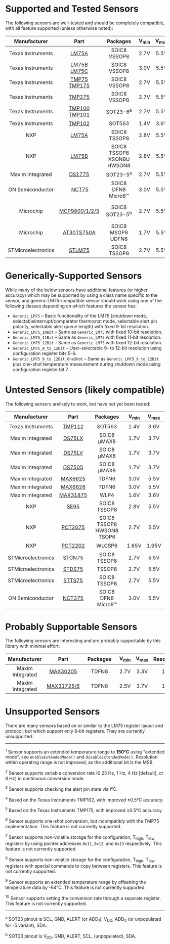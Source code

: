 # Supported and Tested Sensors #

The following sensors are well-tested and should be completely compatible, with all feature supported (unless otherwise noted):

 Manufacturer | Part | &nbsp;&nbsp;Packages&nbsp;&nbsp; | V<sub>min</sub> | V<sub>max</sub> | Resolution | Acc. |OS | Class(es) | &nbsp;
:---:|:---:|:---:|:---:|:---:|:---:|:---:|:---:|:---:|:---:
Texas&nbsp;Instruments | [LM75A](http://www.ti.com/lit/ds/symlink/lm75a.pdf) | SOIC8<br>VSSOP8 | 2.7V | 5.5V | 9b | ±2°C | | `TI_LM75A` |
Texas&nbsp;Instruments | [LM75B<br>LM75C](http://www.ti.com/lit/ds/symlink/lm75b.pdf) | SOIC8<br>VSSOP8 | 3.0V | 5.5V | 9b | ±2°C | | `TI_LM75B`<br>`TI_LM75C` |
Texas&nbsp;Instruments | [TMP75<br>TMP175](http://www.ti.com/lit/ds/symlink/tmp175.pdf) | SOIC8<br>VSSOP8 | 2.7V | 5.5V | 9-12b | ±1°C | ✓ | `TI_TMP75`<br>`TI_TMP175` |
Texas&nbsp;Instruments | [TMP275](http://www.ti.com/lit/ds/symlink/tmp275.pdf) | SOIC8<br>VSSOP8 | 2.7V | 5.5V | 9-12b | ±0.5°C | ✓ | `TI_TMP275` | <sup>5</sup>
Texas&nbsp;Instruments | [TMP100<br>TMP101](http://www.ti.com/lit/ds/symlink/tmp100.pdf) | SOT23-6<sup>a</sup> | 2.7V | 5.5V | 9-12b | ±1°C | ✓ | `TI_TMP100`<br>`TI_TMP101` |
Texas&nbsp;Instruments | [TMP102](http://www.ti.com/lit/ds/symlink/tmp102.pdf) | SOT563 | 1.4V | 3.6V | 9-13b <sup>1</sup> | ±1°C | ✓ | `TI_TMP102` | <sup>2</sup>&nbsp;<sup>3</sup>
NXP | [LM75A](https://www.nxp.com/docs/en/data-sheet/LM75A.pdf) | SOIC8<br>TSSOP8 | 2.8V | 5.5V | 11b | ±2°C | | `NXP_LM75A` |
NXP | [LM75B](https://www.nxp.com/docs/en/data-sheet/LM75B.pdf) | SOIC8<br>TSSOP8<br>XSON8U<br>HWSON8 | 2.8V | 5.5V | 11b | ±2°C | | `NXP_LM75B` |
Maxim&nbsp;Integrated | [DS1775](https://datasheets.maximintegrated.com/en/ds/DS1775-DS1775R.pdf) | SOT23-5<sup>a</sup> | 2.7V | 5.5V | 9-12b | ±2°C | | `Maxim_DS1775`
ON Semiconductor | [NCT75](https://www.onsemi.com/pub/Collateral/NCT75-D.PDF) | SOIC8<br>DFN8<br>Micro8™ | 3.0V | 5.5V | 12b | ±1°C | <sup>6</sup> | `ON_NCT75` |
Microchip | [MCP9800/1/2/3](http://ww1.microchip.com/downloads/en/DeviceDoc/21909d.pdf) | SOIC8<br>SOT23-5<sup>b</sup> | 2.7V | 5.5V | 9-12b | ±1°C | ✓ | `Microchip_MCP9800`<br>`Microchip_MCP9801`<br>`Microchip_MCP9802`<br>`Microchip_MCP9803` |
Microchip | [AT30TS750A](http://ww1.microchip.com/downloads/en/DeviceDoc/Atmel-8855-DTS-AT30TS750A-Datasheet.pdf) | SOIC8<br>MSOP8<br>UDFN8 | 1.7V | 5.5V | 9-12b | ±0.5°C | ✓ | `Microchip_AT30TS750A` | <sup>7</sup>
STMicroelectronics | [STLM75](http://www.st.com/content/ccc/resource/technical/document/datasheet/22/c6/56/13/dd/59/4b/43/CD00153511.pdf/files/CD00153511.pdf/jcr:content/translations/en.CD00153511.pdf) | SOIC8<br>TSSOP8 | 2.7V | 5.5V | 9b | ±2°C | | `ST_STLM75` |

# Generically-Supported Sensors #

While many of the below sensors have additional features (or higher accuracy) which may be supported by using a class name specific to the sensor, any generic LM75-compatible sensor should work using one of the following classes depending on which features the sensor has:

* `Generic_LM75` – Basic functionality of the LM75 (shutdown mode, selectableinterrupt/comparator thermostat mode, selectable alert pin polarity, selectable alert queue length) with fixed 9-bit resolution.
* `Generic_LM75_10Bit` – Same as `Generic_LM75` with fixed 10-bit resolution.
* `Generic_LM75_11Bit` – Same as `Generic_LM75` with fixed 11-bit resolution.
* `Generic_LM75_12Bit` – Same as `Generic_LM75` with fixed 12-bit resolution.
* `Generic_LM75_9_to_12Bit` – User-selectable 9- to 12-bit resolution using configuration register bits 5-6.
* `Generic_LM75_9_to_12Bit_OneShot` – Same as `Generic_LM75_9_to_12Bit` plus one-shot temperature measurement during shutdown mode using configuration register bit 7.

# Untested Sensors (likely compatible) #

The following sensors arelikely to work, but have not yet been tested:

 Manufacturer | Part | &nbsp;&nbsp;Packages&nbsp;&nbsp; | V<sub>min</sub> | V<sub>max</sub> | Resolution | Acc. | <abbr title="Supports one-shot mode">OS</abbr> | Likely Best Class | &nbsp;
:---:|:---:|:---:|:---:|:---:|:---:|:---:|:---:|:---:|:---:
Texas&nbsp;Instruments | [TMP112](http://www.ti.com/lit/ds/symlink/tmp112.pdf) | SOT563 | 1.4V | 3.6V | 9-13b <sup>1</sup> | ±0.5°C | ✓ | `TI_TMP112` | <sup>2</sup>&nbsp;<sup>3</sup>&nbsp;<sup>4</sup>
Maxim Integrated | [DS75LX](https://datasheets.maximintegrated.com/en/ds/DS75LX.pdf) | SOIC8<br>µMAX8 | 1.7V | 3.7V | 9-12b | ±2°C | | `Generic_LM75_9_to_12Bit` |
Maxim Integrated | [DS75LV](https://datasheets.maximintegrated.com/en/ds/DS75LV.pdf) | SOIC8<br>µMAX8 | 1.7V | 3.7V | 9-12b | ±2°C | | `Generic_LM75_9_to_12Bit` |
Maxim Integrated | [DS7505](https://datasheets.maximintegrated.com/en/ds/DS7505.pdf) | SOIC8<br>µMAX8 | 1.7V | 3.7V | 9-12b | ±0.5°C | | `Generic_LM75_9_to_12Bit` |
Maxim Integrated | [MAX6625](https://datasheets.maximintegrated.com/en/ds/MAX6625-MAX6626.pdf) | TDFN6 | 3.0V | 5.5V | 9b | ±1°C | | `Generic_LM75` |
Maxim Integrated | [MAX6626](https://datasheets.maximintegrated.com/en/ds/MAX6625-MAX6626.pdf) | TDFN6 | 3.0V | 5.5V | 12b | ±1°C | | `Generic_LM75_12Bit` |
Maxim Integrated | [MAX31875](https://datasheets.maximintegrated.com/en/ds/MAX31875.pdf) | WLP4 | 1.6V | 3.6V | 8/9/10/12b | ±2°C | <sup>6</sup> | `Generic_LM75_10Bit` | <sup>1</sup>
NXP | [SE95](https://www.nxp.com/docs/en/data-sheet/SE95.pdf) | SOIC8<br>TSSOP8 | 2.8V | 5.5V | 13b | ±1°C | | `Generic_LM75_12Bit` |
NXP | [PCT2075](https://www.nxp.com/docs/en/data-sheet/PCT2075.pdf) | SOIC8<br>TSSOP8<br>HWSON8<br>TSOP6 | 2.7V | 5.5V | 11b | ±1°C | | `Generic_LM75_11Bit` | <sup>10</sup>
NXP | [PCT2202](https://www.nxp.com/docs/en/data-sheet/PCT2202.pdf) | WLCSP6 | 1.65V | 1.95V | 12-13b <sup>1</sup> | ±0.5°C | | `Generic_LM75_12Bit` |
STMicroelectronics | [STCN75](http://www.st.com/content/st_com/en/products/mems-and-sensors/temperature-sensors/stcn75.html) | SOIC8<br>TSSOP8 | 2.7V | 5.5V | 9b | ±0.5°C | | `Generic_LM75` |
STMicroelectronics | [STDS75](http://www.st.com/content/st_com/en/products/mems-and-sensors/temperature-sensors/stds75.html) | TSSOP8 | 2.7V | 5.5V | 9-12b | ±0.5°C | | `Generic_LM75_9_to_12Bit` |
STMicroelectronics | [STTS75](http://www.st.com/content/st_com/en/products/mems-and-sensors/temperature-sensors/stts75.html) | SOIC8<br>TSSOP8 | 2.7V | 5.5V | 9-12b | ±0.5°C | ✓ | `Generic_LM75_9_to_12Bit_OneShot` |
ON Semiconductor | [NCT375](http://www.onsemi.com/pub/Collateral/NCT375-D.PDF) | SOIC8<br>DFN8<br>Micro8™ | 3.0V | 5.5V | 12b | ±1°C | <sup>6</sup> | `Generic_LM75_12Bit` |

# Probably Supportable Sensors #

The following sensors are interesting and are probably supportable by this library with minimal effort:

Manufacturer | Part | &nbsp;&nbsp;Packages&nbsp;&nbsp; | V<sub>min</sub> | V<sub>max</sub> | Resolution | Acc. | <abbr title="Supports one-shot mode">OS</abbr> | &nbsp;
:---:|:---:|:---:|:---:|:---:|:---:|:---:|:---:|:---:
Maxim Integrated | [MAX30205](https://datasheets.maximintegrated.com/en/ds/MAX30205.pdf) | TDFN8 | 2.7V | 3.3V | 16b | ±0.1°C | ✓ | <sup>9</sup>
Maxim Integrated | [MAX31725/6](https://datasheets.maximintegrated.com/en/ds/MAX31725-MAX31726.pdf) | TDFN8 | 2.5V | 3.7V | 16b | ±0.5°C | ✓ | <sup>8</sup>&nbsp;<sup>9</sup>

# Unsupported Sensors #

There are many sensors based on or similar to the LM75 register layout and protocol, but which support only 8-bit registers. They are currently unsupported.

---

<sup>1</sup> Sensor supports an extended temperature range to **150°C** using "extended mode", see `enableExtendedMode()` and `disableExtendedMode()`. Resolution within operating range is not improved, as the additional bit is the MSB.

<sup>2</sup> Sensor supports variable conversion rate (0.25 Hz, 1 Hz, 4 Hz [default], or 8 Hz) in continuous conversion mode.

<sup>3</sup> Sensor supports checking the alert pin state via I²C.

<sup>4</sup> Based on the Texas Instruments TMP102, with improved ±0.5°C accuracy.

<sup>5</sup> Based on the Texas Instruments TMP175, with improved ±0.5°C accuracy.

<sup>6</sup> Sensor supports one-shot conversion, but incompatibly with the TMP75 implementation. This feature is not currently supported.

<sup>7</sup> Sensor supports non-volatile storage for the configuration, T<sub>high</sub>, T<sub>low</sub> registers by using pointer addresses `0x11`, `0x12`, and `0x13` respectively. This feature is not currently supported.

<sup>8</sup> Sensor supports non-volatile storage for the configuration, T<sub>high</sub>, T<sub>low</sub> registers with special commands to copy between registers. This feature is not currently supported.

<sup>9</sup> Sensor supports an extended temperature range by offsetting the temperature data by -64°C. This feature is not currently supported.

<sup>10</sup> Sensor supports setting the conversion rate through a separate register. This feature is not currently supported.

---

<sup>a</sup> SOT23 pinout is SCL, GND, ALERT (or ADD<sub>1</sub>), V<sub>DD</sub>, ADD<sub>0</sub> (or unpopulated for -5 variant), SDA.

<sup>b</sup> SOT23 pinout is V<sub>DD</sub>, GND, ALERT, SCL, (unpopulated), SDA.